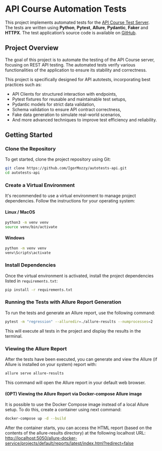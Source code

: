 # API Course Automation Tests

This project implements automated tests for
the [API Course Test Server](https://github.com/Nikita-Filonov/qa-automation-engineer-api-course). The
tests are written using **Python**, **Pytest**, **Allure**, **Pydantic**, **Faker** and **HTTPX**. The test
application’s source code is available on [GitHub](https://github.com/Nikita-Filonov/qa-automation-engineer-api-course).

## Project Overview

The goal of this project is to automate the testing of the API Course server, focusing on REST API testing. The
automated tests verify various functionalities of the application to ensure its stability and correctness.

This project is specifically designed for API autotests, incorporating best practices such as:

- API Clients for structured interaction with endpoints,
- Pytest fixtures for reusable and maintainable test setups,
- Pydantic models for strict data validation,
- Schema validation to ensure API contract correctness,
- Fake data generation to simulate real-world scenarios,
- And more advanced techniques to improve test efficiency and reliability.

## Getting Started

### Clone the Repository

To get started, clone the project repository using Git:

```bash
git clone https://github.com/IgorMozzy/autotests-api.git
cd autotests-api
```

### Create a Virtual Environment

It's recommended to use a virtual environment to manage project dependencies. Follow the instructions for your operating
system:

#### Linux / MacOS

```bash
python3 -m venv venv
source venv/bin/activate
```

#### Windows

```bash
python -m venv venv
venv\Scripts\activate
```

### Install Dependencies

Once the virtual environment is activated, install the project dependencies listed in `requirements.txt`:

```bash
pip install -r requirements.txt
```

### Running the Tests with Allure Report Generation

To run the tests and generate an Allure report, use the following command:

```bash
pytest -m "regression" --alluredir=./allure-results --numprocesses=2
```

This will execute all tests in the project and display the results in the terminal.

### Viewing the Allure Report

After the tests have been executed, you can generate and view the Allure (if Allure is installed on your system) report with:

```bash
allure serve allure-results
```

This command will open the Allure report in your default web browser.

#### (OPT) Viewing the Allure Report via Docker-compose Allure image

It is possible to use the Docker Compose image instead of a local Allure setup. To do this, create a container using next command:

```bash
docker-compose up -d --build
```

After the container starts, you can access the HTML report (based on the contents of the allure-results directory) at the following localhost URL: [http://localhost:5050/allure-docker-service/projects/default/reports/latest/index.html?redirect=false](http://localhost:5050/allure-docker-service/projects/default/reports/latest/index.html?redirect=false)